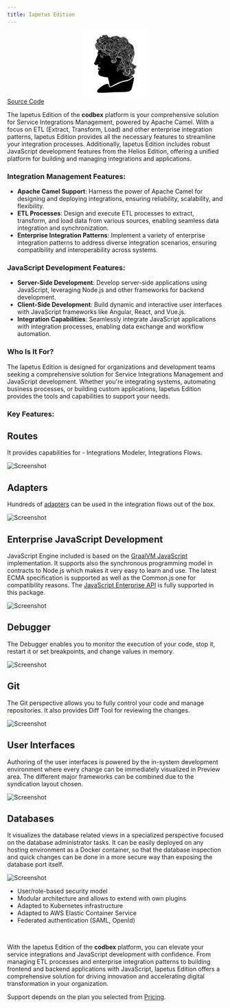 ```yaml
---
title: Iapetus Edition
---
```


<div style="text-align: center;">
   <img src="/images/products/Iapetus.svg" style="width: 30%; !important;"/>
</div>

<div class="product-tag"><a href="https://github.com/codbex/codbex-iapetus" target="_blank" class="product-link">Source Code</a></div>

The Iapetus Edition of the <b>codbex</b> platform is your comprehensive solution for Service Integrations Management, powered by Apache Camel. With a focus on ETL (Extract, Transform, Load) and other enterprise integration patterns, Iapetus Edition provides all the necessary features to streamline your integration processes. Additionally, Iapetus Edition includes robust JavaScript development features from the Helios Edition, offering a unified platform for building and managing integrations and applications.

### Integration Management Features:

- **Apache Camel Support**: Harness the power of Apache Camel for designing and deploying integrations, ensuring reliability, scalability, and flexibility.
- **ETL Processes**: Design and execute ETL processes to extract, transform, and load data from various sources, enabling seamless data integration and synchronization.
- **Enterprise Integration Patterns**: Implement a variety of enterprise integration patterns to address diverse integration scenarios, ensuring compatibility and interoperability across systems.

### JavaScript Development Features:

- **Server-Side Development**: Develop server-side applications using JavaScript, leveraging Node.js and other frameworks for backend development.
- **Client-Side Development**: Build dynamic and interactive user interfaces with JavaScript frameworks like Angular, React, and Vue.js.
- **Integration Capabilities**: Seamlessly integrate JavaScript applications with integration processes, enabling data exchange and workflow automation.

### Who Is It For?

The Iapetus Edition is designed for organizations and development teams seeking a comprehensive solution for Service Integrations Management and JavaScript development. Whether you're integrating systems, automating business processes, or building custom applications, Iapetus Edition provides the tools and capabilities to support your needs.

### Key Features:

<section>
    <div class="container flex">
        <div class="text">
            <h2>Routes</h2>
            <p>It provides capabilities for - Integrations Modeler, Integrations Flows.</p>
        </div>
        <div class="image">
            <img src="{{ site.baseurl }}/images/features/integrations-routes.png" alt="Screenshot" class="screenshot editable" />
        </div>
    </div>
</section>

<section>
    <div class="container flex">
        <div class="text">
            <h2>Adapters</h2>
            <p>Hundreds of <a href="https://camel.apache.org/components/4.0.x/index.html" target="_blank">adapters</a> can be used in the integration flows out of the box.</p>
        </div>
        <div class="image">
            <img src="{{ site.baseurl }}/images/features/integrations-rest.png" alt="Screenshot" class="screenshot editable" />
        </div>
    </div>
</section>

<section>
    <div class="container flex">
        <div class="text">
            <h2>Enterprise JavaScript Development</h2>
            <p>JavaScript Engine included is based on the <a href="https://www.graalvm.org/latest/reference-manual/js/" target="_blank">GraalVM JavaScript</a> 
            implementation. It supports also the synchronous programming model in contracts to 
            Node.js which makes it very easy to learn and use. The latest ECMA specification 
            is supported as well as the Common.js one for compatibility reasons. 
            The <a href="/documentation/platform/sdk/" target="_blank">JavaScript Enterprise API</a> is fully supported in this package.</p>
        </div>
        <div class="image">
            <img src="{{ site.baseurl }}/images/features/js-editor.png" alt="Screenshot" class="screenshot editable" />
        </div>
    </div>
</section>

<section>
    <div class="container flex">
        <div class="text">
            <h2>Debugger</h2>
            <p>The Debugger enables you to monitor the execution of your code, stop it, 
            restart it or set breakpoints, and change values in memory.</p>
        </div>
        <div class="image">
            <img src="{{ site.baseurl }}/images/features/debugger-perspective.png" alt="Screenshot" class="screenshot editable" />
        </div>
    </div>
</section>

<section>
    <div class="container flex">
        <div class="text">
            <h2>Git</h2>
            <p>The Git perspective allows you to fully control your code and manage repositories.
            It also provides Diff Tool for reviewing the changes.</p>
        </div>
        <div class="image">
            <img src="{{ site.baseurl }}/images/features/git-perspective.png" alt="Screenshot" class="screenshot editable" />
        </div>
    </div>
</section>

<section>
    <div class="container flex">
        <div class="text">
            <h2>User Interfaces</h2>
            <p>Authoring of the user interfaces is powered by the in-system development environment 
            where every change can be immediately visualized in Preview area. 
            The different major frameworks can be combined due to the syndication layout chosen.</p>
        </div>
        <div class="image">
            <img src="{{ site.baseurl }}/images/features/ui-widgets.png" alt="Screenshot" class="screenshot editable" />
        </div>
    </div>
</section>

<section>
    <div class="container flex">
        <div class="text">
            <h2>Databases</h2>
            <p>It visualizes the database related views in a specialized perspective focused on the database 
            administrator tasks. It can be easily deployed on any hosting environment as a Docker container, 
            so that the database inspection and quick changes can be done in a more secure way than exposing 
            the database port itself.</p>
        </div>
        <div class="image">
            <img src="{{ site.baseurl }}/images/features/database-perspective.png" alt="Screenshot" class="screenshot editable" />
        </div>
    </div>
</section>

* User/role-based security model
* Modular architecture and allows to extend with own plugins
* Adapted to Kubernetes infrastructure
* Adapted to AWS Elastic Container Service
* Federated authentication (SAML, OpenId)

<br>

With the Iapetus Edition of the <b>codbex</b> platform, you can elevate your service integrations and JavaScript development with confidence. From managing ETL processes and enterprise integration patterns to building frontend and backend applications with JavaScript, Iapetus Edition offers a comprehensive solution for driving innovation and accelerating digital transformation in your organization.

Support depends on the plan you selected from <a href="https://www.codbex.com/pricing/">Pricing</a>.

